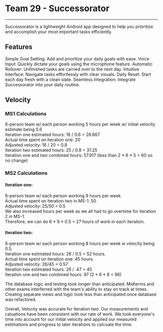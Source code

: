 # Team 29 - Successorator 

---
Successorator is a lightweight Android app designed to help you prioritize and accomplish your most important tasks efficiently.

## Features

Simple Goal Setting: Add and prioritize your daily goals with ease.
Voice Input: Quickly dictate your goals using the microphone feature.
Automatic Rollover: Unfinished tasks are carried over to the next day.
Intuitive Interface: Navigate tasks effortlessly with clear visuals.
Daily Reset: Start each day fresh with a clean slate.
Seamless Integration: Integrate Successorator into your daily routine.

## Velocity
### MS1 Calculations
6-person team w/ each person working 5 hours per week w/ initial velocity estimate being 0.6
<br>
Iteration one estimated hours: 16 / 0.6 = 26.667
<br>
Actual time spent on Iteration one: 20
<br>
Adjusted velocity: 16 / 20 = 0.8
<br>
Iteration two estimated hours: 25 / 0.8 = 31.25
<br>
Iteration one and two combined hours: 57.917 (less than 2 * 6 * 5 = 60 so no change)

### MS2 Calculations
#### Iteration one:
6-person team w/ each person working 9 hours per week.
<br>
Actual time spent on iteration two in MS-1: 50
<br>
Adjusted velocity: 25/50 = 0.5
<br>
We also increased hours per week as we all had to go overtime for iteration 2 in MS-1.
<br>
Therefore, we can do 6 * 9 * 0.5 = 27 hours of work in each iteration.

#### Iteration two:
6-person team w/ each person working 8 hours per week w velocity being 0.5. 
<br>
Iteration one estimated hours: 26 / 0.5 = 52 hours. 
<br>
Actual time spent on iteration one: 45 hours.
<br>
Adjusted velocity: 26/45 = 0.57
<br>
Iteration two estimated hours: 26 / .47 = 45 
<br>
Iteration one and two combined hours: 97 (2 * 6 * 8 = 96)


The database logic and testing took longer than anticipated. Midterms and other exams interferred with the team's ability to stay on track at times. Creating separate views and logic took less than anticipated once database was refactored. 

Overall, Velocity was accurate for iteration two. Our measurements and caluations have been consistent with our rate of work. We took everyone's time into account for our initial velocity and applied our measured estimations and progress to later iterations to calcuate the time.










